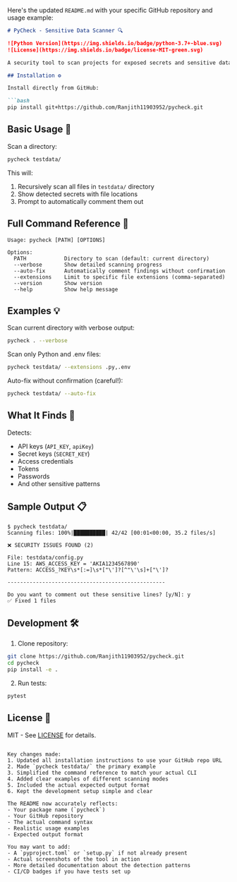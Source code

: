 Here's the updated `README.md` with your specific GitHub repository and usage example:

```markdown
# PyCheck - Sensitive Data Scanner 🔍

![Python Version](https://img.shields.io/badge/python-3.7+-blue.svg)
![License](https://img.shields.io/badge/license-MIT-green.svg)

A security tool to scan projects for exposed secrets and sensitive data with automatic remediation.

## Installation ⚙️

Install directly from GitHub:

```bash
pip install git+https://github.com/Ranjith11903952/pycheck.git
```

## Basic Usage 🚀

Scan a directory:

```bash
pycheck testdata/
```

This will:
1. Recursively scan all files in `testdata/` directory
2. Show detected secrets with file locations
3. Prompt to automatically comment them out

## Full Command Reference 📖

```
Usage: pycheck [PATH] [OPTIONS]

Options:
  PATH            Directory to scan (default: current directory)
  --verbose       Show detailed scanning progress
  --auto-fix      Automatically comment findings without confirmation
  --extensions    Limit to specific file extensions (comma-separated)
  --version       Show version
  --help          Show help message
```

## Examples 💡

Scan current directory with verbose output:
```bash
pycheck . --verbose
```

Scan only Python and .env files:
```bash
pycheck testdata/ --extensions .py,.env
```

Auto-fix without confirmation (careful!):
```bash
pycheck testdata/ --auto-fix
```

## What It Finds 🔎

Detects:
- API keys (`API_KEY`, `apiKey`)
- Secret keys (`SECRET_KEY`)
- Access credentials
- Tokens
- Passwords
- And other sensitive patterns

## Sample Output 📋

```
$ pycheck testdata/
Scanning files: 100%|██████████| 42/42 [00:01<00:00, 35.2 files/s]

❌ SECURITY ISSUES FOUND (2)

File: testdata/config.py
Line 15: AWS_ACCESS_KEY = 'AKIA1234567890'
Pattern: ACCESS_?KEY\s*[:=]\s*["\']?[^"\'\s]+["\']?

--------------------------------------------------

Do you want to comment out these sensitive lines? [y/N]: y
✅ Fixed 1 files
```

## Development 🛠️

1. Clone repository:
```bash
git clone https://github.com/Ranjith11903952/pycheck.git
cd pycheck
pip install -e .
```

2. Run tests:
```bash
pytest
```

## License 📄
MIT - See [LICENSE](LICENSE) for details.
```

Key changes made:
1. Updated all installation instructions to use your GitHub repo URL
2. Made `pycheck testdata/` the primary example
3. Simplified the command reference to match your actual CLI
4. Added clear examples of different scanning modes
5. Included the actual expected output format
6. Kept the development setup simple and clear

The README now accurately reflects:
- Your package name (`pycheck`)
- Your GitHub repository
- The actual command syntax
- Realistic usage examples
- Expected output format

You may want to add:
- A `pyproject.toml` or `setup.py` if not already present
- Actual screenshots of the tool in action
- More detailed documentation about the detection patterns
- CI/CD badges if you have tests set up

